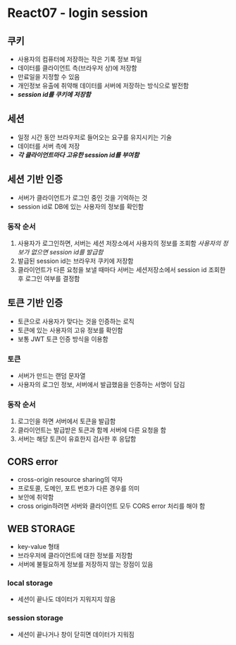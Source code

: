# React07 - login session

## 쿠키
- 사용자의 컴퓨터에 저장하는 작은 기록 정보 파일
- 데이터를 클라이언트 측(브라우저 상)에 저장함
- 만료일을 지정할 수 있음
- 개인정보 유출에 취약해 데이터를 서버에 저장하는 방식으로 발전함
- **_session id를 쿠키에 저장함_**


## 세션
- 일정 시간 동안 브라우저로 들어오는 요구를 유지시키는 기술
- 데이터를 서버 측에 저장
- **_각 클라이언트마다 고유한 session id를 부여함_**


## 세션 기반 인증
- 서버가 클라이언트가 로그인 중인 것을 기억하는 것
- session id로 DB에 있는 사용자의 정보를 확인함

### 동작 순서
1) 사용자가 로그인하면, 서버는 세션 저장소에서 사용자의 정보를 조회함
_사용자의 정보가 없으면 session id를 발급함_
2) 발급된 session id는 브라우저 쿠키에 저장함
3) 클라이언트가 다른 요청을 보낼 때마다 서버는 세션저장소에서 session id 조회한 후 로그인 여부를 결정함


## 토큰 기반 인증
- 토큰으로 사용자가 맞다는 것을 인증하는 로직
- 토큰에 있는 사용자의 고유 정보를 확인함
- 보통 JWT 토큰 인증 방식을 이용함

### 토큰
- 서버가 만드는 랜덤 문자열
- 사용자의 로그인 정보, 서버에서 발급했음을 인증하는 서명이 담김

### 동작 순서
1) 로그인을 하면 서버에서 토큰을 발급함
2) 클라이언트는 발급받은 토큰과 함께 서버에 다른 요청을 함
3) 서버는 해당 토큰이 유효한지 검사한 후 응답함


## CORS error
- cross-origin resource sharing의 약자
- 프로토콜, 도메인, 포트 번호가 다른 경우를 의미
- 보안에 취약함
- cross origin하려면 서버와 클라이언트 모두 CORS error 처리를 해야 함

## WEB STORAGE
- key-value 형태
- 브라우저에 클라이언트에 대한 정보를 저장함
- 서버에 불필요하게 정보를 저장하지 않는 장점이 있음

### local storage
- 세션이 끝나도 데이터가 지워지지 않음


### session storage
- 세션이 끝나거나 창이 닫히면 데이터가 지워짐
